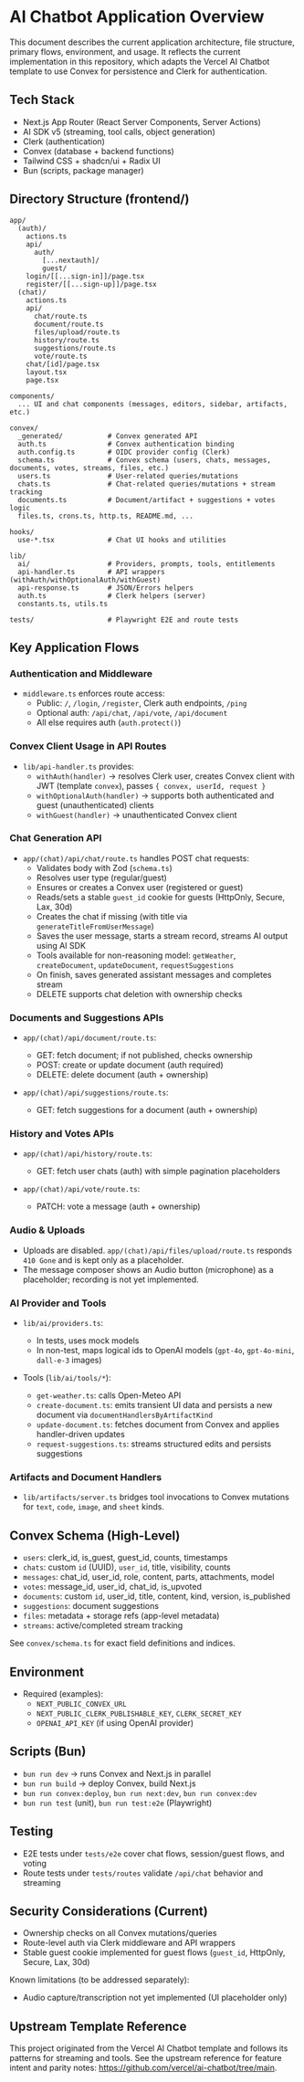 # AI Chatbot Application Overview

This document describes the current application architecture, file structure, primary flows, environment, and usage. It reflects the current implementation in this repository, which adapts the Vercel AI Chatbot template to use Convex for persistence and Clerk for authentication.

## Tech Stack

- Next.js App Router (React Server Components, Server Actions)
- AI SDK v5 (streaming, tool calls, object generation)
- Clerk (authentication)
- Convex (database + backend functions)
- Tailwind CSS + shadcn/ui + Radix UI
- Bun (scripts, package manager)

## Directory Structure (frontend/)

```
app/
  (auth)/
    actions.ts
    api/
      auth/
        [...nextauth]/
        guest/
    login/[[...sign-in]]/page.tsx
    register/[[...sign-up]]/page.tsx
  (chat)/
    actions.ts
    api/
      chat/route.ts
      document/route.ts
      files/upload/route.ts
      history/route.ts
      suggestions/route.ts
      vote/route.ts
    chat/[id]/page.tsx
    layout.tsx
    page.tsx

components/
  ... UI and chat components (messages, editors, sidebar, artifacts, etc.)

convex/
  _generated/           # Convex generated API
  auth.ts               # Convex authentication binding
  auth.config.ts        # OIDC provider config (Clerk)
  schema.ts             # Convex schema (users, chats, messages, documents, votes, streams, files, etc.)
  users.ts              # User-related queries/mutations
  chats.ts              # Chat-related queries/mutations + stream tracking
  documents.ts          # Document/artifact + suggestions + votes logic
  files.ts, crons.ts, http.ts, README.md, ...

hooks/
  use-*.tsx             # Chat UI hooks and utilities

lib/
  ai/                   # Providers, prompts, tools, entitlements
  api-handler.ts        # API wrappers (withAuth/withOptionalAuth/withGuest)
  api-response.ts       # JSON/Errors helpers
  auth.ts               # Clerk helpers (server)
  constants.ts, utils.ts

tests/                  # Playwright E2E and route tests
```

## Key Application Flows

### Authentication and Middleware

- `middleware.ts` enforces route access:
  - Public: `/`, `/login`, `/register`, Clerk auth endpoints, `/ping`
  - Optional auth: `/api/chat`, `/api/vote`, `/api/document`
  - All else requires auth (`auth.protect()`)

### Convex Client Usage in API Routes

- `lib/api-handler.ts` provides:
  - `withAuth(handler)` → resolves Clerk user, creates Convex client with JWT (template `convex`), passes `{ convex, userId, request }`
  - `withOptionalAuth(handler)` → supports both authenticated and guest (unauthenticated) clients
  - `withGuest(handler)` → unauthenticated Convex client

### Chat Generation API

- `app/(chat)/api/chat/route.ts` handles POST chat requests:
  - Validates body with Zod (`schema.ts`)
  - Resolves user type (regular/guest)
  - Ensures or creates a Convex user (registered or guest)
  - Reads/sets a stable `guest_id` cookie for guests (HttpOnly, Secure, Lax, 30d)
  - Creates the chat if missing (with title via `generateTitleFromUserMessage`)
  - Saves the user message, starts a stream record, streams AI output using AI SDK
  - Tools available for non-reasoning model: `getWeather`, `createDocument`, `updateDocument`, `requestSuggestions`
  - On finish, saves generated assistant messages and completes stream
  - DELETE supports chat deletion with ownership checks

### Documents and Suggestions APIs

- `app/(chat)/api/document/route.ts`:

  - GET: fetch document; if not published, checks ownership
  - POST: create or update document (auth required)
  - DELETE: delete document (auth + ownership)

- `app/(chat)/api/suggestions/route.ts`:
  - GET: fetch suggestions for a document (auth + ownership)

### History and Votes APIs

- `app/(chat)/api/history/route.ts`:

  - GET: fetch user chats (auth) with simple pagination placeholders

- `app/(chat)/api/vote/route.ts`:
  - PATCH: vote a message (auth + ownership)

### Audio & Uploads

- Uploads are disabled. `app/(chat)/api/files/upload/route.ts` responds `410 Gone` and is kept only as a placeholder.
- The message composer shows an Audio button (microphone) as a placeholder; recording is not yet implemented.

### AI Provider and Tools

- `lib/ai/providers.ts`:

  - In tests, uses mock models
  - In non-test, maps logical ids to OpenAI models (`gpt-4o`, `gpt-4o-mini`, `dall-e-3` images)

- Tools (`lib/ai/tools/*`):
  - `get-weather.ts`: calls Open-Meteo API
  - `create-document.ts`: emits transient UI data and persists a new document via `documentHandlersByArtifactKind`
  - `update-document.ts`: fetches document from Convex and applies handler-driven updates
  - `request-suggestions.ts`: streams structured edits and persists suggestions

### Artifacts and Document Handlers

- `lib/artifacts/server.ts` bridges tool invocations to Convex mutations for `text`, `code`, `image`, and `sheet` kinds.

## Convex Schema (High-Level)

- `users`: clerk_id, is_guest, guest_id, counts, timestamps
- `chats`: custom `id` (UUID), `user_id`, title, visibility, counts
- `messages`: chat_id, user_id, role, content, parts, attachments, model
- `votes`: message_id, user_id, chat_id, is_upvoted
- `documents`: custom `id`, user_id, title, content, kind, version, is_published
- `suggestions`: document suggestions
- `files`: metadata + storage refs (app-level metadata)
- `streams`: active/completed stream tracking

See `convex/schema.ts` for exact field definitions and indices.

## Environment

- Required (examples):
  - `NEXT_PUBLIC_CONVEX_URL`
  - `NEXT_PUBLIC_CLERK_PUBLISHABLE_KEY`, `CLERK_SECRET_KEY`
  - `OPENAI_API_KEY` (if using OpenAI provider)

## Scripts (Bun)

- `bun run dev` → runs Convex and Next.js in parallel
- `bun run build` → deploy Convex, build Next.js
- `bun run convex:deploy`, `bun run next:dev`, `bun run convex:dev`
- `bun run test` (unit), `bun run test:e2e` (Playwright)

## Testing

- E2E tests under `tests/e2e` cover chat flows, session/guest flows, and voting
- Route tests under `tests/routes` validate `/api/chat` behavior and streaming

## Security Considerations (Current)

- Ownership checks on all Convex mutations/queries
- Route-level auth via Clerk middleware and API wrappers
- Stable guest cookie implemented for guest flows (`guest_id`, HttpOnly, Secure, Lax, 30d)

Known limitations (to be addressed separately):

- Audio capture/transcription not yet implemented (UI placeholder only)

## Upstream Template Reference

This project originated from the Vercel AI Chatbot template and follows its patterns for streaming and tools. See the upstream reference for feature intent and parity notes: <https://github.com/vercel/ai-chatbot/tree/main>.
